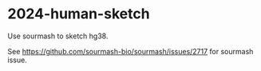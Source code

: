 # 2024-human-sketch

Use sourmash to sketch hg38.

See https://github.com/sourmash-bio/sourmash/issues/2717 for sourmash issue.
